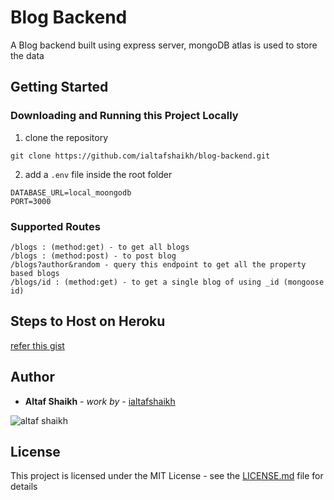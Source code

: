 
# Blog Backend

A Blog backend built using express server, mongoDB atlas is used to store the data 

## Getting Started

### Downloading and Running this Project Locally
1. clone the repository
```
git clone https://github.com/ialtafshaikh/blog-backend.git
```
2. add a ``.env`` file inside the root folder
```
DATABASE_URL=local_moongodb
PORT=3000
```

### Supported Routes

```
/blogs : (method:get) - to get all blogs 
/blogs : (method:post) - to post blog
/blogs?author&random - query this endpoint to get all the property based blogs
/blogs/id : (method:get) - to get a single blog of using _id (mongoose id)
```

## Steps to Host on Heroku

[refer this gist](https://gist.github.com/ialtafshaikh/8336df5d417109b12c46bd20ccda4e17)


## Author

* **Altaf Shaikh** - *work by* - [ialtafshaikh](https://github.com/ialtafshaikh)

![altaf shaikh](https://raw.githubusercontent.com/ialtafshaikh/static-files/master/coollogo_com-327551664.png)


## License

This project is licensed under the MIT License - see the [LICENSE.md](LICENSE.md) file for details
